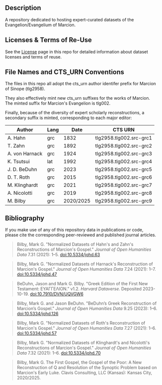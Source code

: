 ## Description

A repository dedicated to hosting expert-curated datasets of the Evangelion/Evangelium of Marcion.

## Licenses & Terms of Re-Use

See the [License](https://github.com/nauarchus/Marcion_Evangelion/blob/main/LICENSE.md) page in this repo for detailed information about dataset licenses and terms of reuse.

## File Names and CTS_URN Conventions

The files in this repo all adopt the cts_urn author identifer prefix for Marcion of Sinope (tlg2958). 

They also effectively mint new cts_urn suffixes for the works of Marcion. The minted suffix for Marcion's Evangelion is tlg002.

Finally, because of the diversity of expert scholarly reconstructions, a secondary suffix is minted, corresponding to each major editor:

| Author               | Lang | Date      | CTS URN           | 
|-----------------------|-----------|------------|------------------|
| A. Hahn              | grc  | 1832      | tlg2958.tlg002.src-grc1  |
| T. Zahn            | grc  | 1892      | tlg2958.tlg002.src-grc2  | 
| A. von Harnack       | grc  | 1924      | tlg2958.tlg002.src-grc3  | 
| K. Tsutsui           | lat  | 1992      | tlg2958.tlg002.src-grc4  |
| J. D. BeDuhn         | grc  | 2023      | tlg2958.tlg002.src-grc5  | 
| D. T. Roth          | grc  | 2015      | tlg2958.tlg002.src-grc6  | 
| M. Klinghardt        | grc  | 2021      | tlg2958.tlg002.src-grc7  |
| A. Nicolotti         | grc  | 2019      | tlg2958.tlg002.src-grc8  | 
| M. Bilby             | grc  | 2020/2025      | tlg2958.tlg002.src-grc9  |

## Bibliography

If you make use of any of this repository data in publications or code, please cite the corresponding peer-reviewed and published journal articles.

> Bilby, Mark G. "Normalized Datasets of Hahn's and Zahn's Reconstructions of Marcion's Gospel." *Journal of Open Humanities Data* 7.31 (2021): 1–5. [doi:10.5334/johd.63](https://doi.org/10.5334/johd.63)

> Bilby, Mark G. "Normalized Datasets of Harnack's Reconstruction of Marcion's Gospel." *Journal of Open Humanities Data* 7.24 (2021): 1–7. [doi:10.5334/johd.47](https://doi.org/10.5334/johd.47)

> BeDuhn, Jason and Mark G. Bilby. "Greek Edition of the First New Testament: ΕΥΑΓΓΕΛΙΟΝ.” v1.2. *Harvard Dataverse.* Deposited 2023-10-19. [doi:10.7910/DVN/UQVGW6](https://doi.org/10.7910/DVN/UQVGW6)

> Bilby, Mark G. and Jason BeDuhn. "BeDuhn’s Greek Reconstruction of Marcion’s Gospel." *Journal of Open Humanities Data* 9.25 (2023): 1–6. [doi:10.5334/johd.126](https://doi.org/10.5334/johd.126)

> Bilby, Mark G. "Normalized Datasets of Roth's Reconstruction of Marcion's Gospel." *Journal of Open Humanities Data* 7.27 (2021): 1–6. [doi:10.5334/johd.57](https://doi.org/10.5334/johd.57)

> Bilby, Mark G. "Normalized Datasets of Klinghardt's and Nicolotti's Reconstructions of Marcion's Gospel." *Journal of Open Humanities Data* 7.32 (2021): 1–6. [doi:10.5334/johd.70](https://doi.org/10.5334/johd.70)

> Bilby, Mark G. The First Gospel, the Gospel of the Poor: A New Reconstruction of Q and Resolution of the Synoptic Problem based on Marcion's Early Luke. Clavis Consulting, LLC (Kansas): Kansas City, 2020/2025. 
